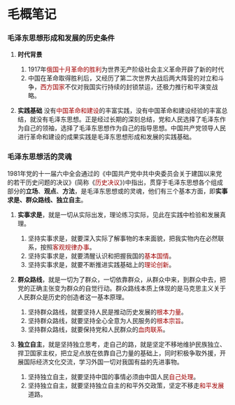 <!--
 * @Author: LetMeFly
 * @Date: 2021-08-05 18:25:37
 * @LastEditors: LetMeFly
 * @LastEditTime: 2021-08-05 19:30:30
-->
# 毛概笔记

### 毛泽东思想形成和发展的历史条件
1) **时代背景**
   1. 1917年<font color="warning">俄国十月革命的胜利</font>为世界无产阶级社会主义革命开辟了新的时代
   2. 中国在革命取得胜利后，又经历了第二次世界大战后两大阵营的对立和斗争，<font color="warning">西方国家</font>不仅对我国实行持续的封锁禁运，还极力推行和平演变战略。

2) **实践基础**
   没有<font color="warning">中国革命和建设</font>的丰富实践，没有中国革命和建设经验的丰富总结，就没有毛泽东思想。正是经过长期的深刻总结，党和人民选择了毛泽东作为自己的领袖，选择了毛泽东思想作为自己的指导思想。中国共产党领导人民进行革命和建设的成果实践是毛泽东思想形成和发展的实践基础。

### 毛泽东思想活的灵魂
1981年党的十一届六中全会通过的《中国共产党中共中央委员会关于建国以来党的若干历史问题的决议》(简称《<font color="warning">历史决议</font>》)中指出，贯穿于毛泽东思想各个组成部分的**立场**、**观点**、**方法**，是毛泽东思想或的灵魂，他们有三个基本方面，即**实事求是、群众路线、独立自主**。

1) **实事求是**，就是一切从实际出发，理论练习实际，见此在实践中检验和发展真理。
   1. 坚持实事求是，就要深入实际了解事物的本来面貌，把我实物内在必然联系，按照<font color="warning">客观规律办事</font>。
   2. 坚持实事求是，就要清醒认识和把握我国的<font color="warning">基本国情</font>。
   3. 坚持实事求是，就要不断推进实践基础上的<font color="warning">理论创新</font>。

2) **群众路线**，就是一切为了群众，一切依靠群众，从群众中来，到群众中去，把党的正确主张变为群众的自觉行动。群众路线本质上体现的是马克思主义关于人民群众是历史的创造者这一基本原理。
   1. 坚持群众路线，就要坚持人民是推动历史发展的<font color="warning">根本力量</font>。
   2. 坚持群众路线，就要坚持全心全意为人民服务的<font color="warning">根本宗旨</font>。
   3. 坚持群众路线，就要保持党和人民群众的<font color="warning">血肉联系</font>。

3) **独立自主**，就是坚持独立思考，走自己的路，就是坚定不移地维护民族独立、捍卫国家主权，把立足点放在依靠自己力量的基础上，同时积极争取外援，开展国际经济文化交流，学习外国一切对我国有益的先进事物。
   1. 坚持独立自主，就要坚持中国的事情必须由中国人民<font color="warning">自己处理</font>。
   2. 坚持独立自主，就要坚持独立自主的和平外交政策，坚定不移走<font color="warning">和平发展</font>道路。
   